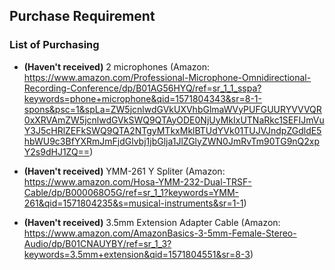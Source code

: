 ## Purchase Requirement

### List of Purchasing
  * __(Haven't received)__ 2 microphones (Amazon: https://www.amazon.com/Professional-Microphone-Omnidirectional-Recording-Conference/dp/B01AG56HYQ/ref=sr_1_1_sspa?keywords=phone+microphone&qid=1571804343&sr=8-1-spons&psc=1&spLa=ZW5jcnlwdGVkUXVhbGlmaWVyPUFGUURYVVVQR0xXRVAmZW5jcnlwdGVkSWQ9QTAyODE0NjUyMkIxUTNaRkc1SEFIJmVuY3J5cHRlZEFkSWQ9QTA2NTgyMTkxMklBTUdYVk01TUJVJndpZGdldE5hbWU9c3BfYXRmJmFjdGlvbj1jbGlja1JlZGlyZWN0JmRvTm90TG9nQ2xpY2s9dHJ1ZQ==)
  
  * __(Haven't received)__ YMM-261 Y Spliter (Amazon: https://www.amazon.com/Hosa-YMM-232-Dual-TRSF-Cable/dp/B000068O5G/ref=sr_1_1?keywords=YMM-261&qid=1571804235&s=musical-instruments&sr=1-1)

  * __(Haven't received)__ 3.5mm Extension Adapter Cable (Amazon: https://www.amazon.com/AmazonBasics-3-5mm-Female-Stereo-Audio/dp/B01CNAUYBY/ref=sr_1_3?keywords=3.5mm+extension&qid=1571804551&sr=8-3)
